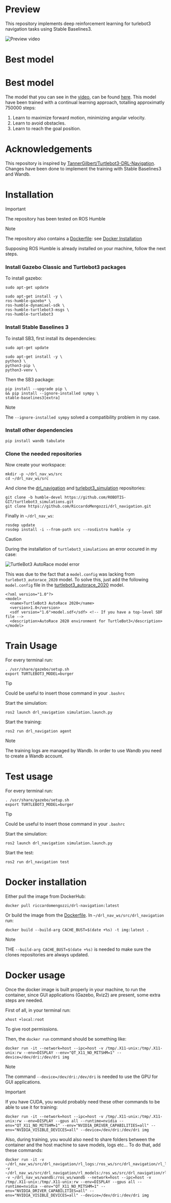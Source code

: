 


# Preview

This repository implements deep reinforcement learning for turlebot3 navigation tasks using Stable Baselines3.

![Preview video](docs/Preview.gif)


# Best model

# Best model

The model that you can see in the [video](docs/Preview.mp4), can be found [here](rl_models/best_model/balmy-sea-253). This model have been trained with a continual learning approach, totalling approximatly 750000 steps:

1. Learn to maximize forward motion, minimizing angular velocity.
2. Learn to avoid obstacles.
3. Learn to reach the goal position. 


# Acknowledgements
This repository is inspired by [TannerGilbert/Turtlebot3-DRL-Navigation](https://github.com/TannerGilbert/Turtlebot3-DRL-Navigation). Changes have been done to implement the training with Stable Baselines3 and Wandb.

# Installation
>[!IMPORTANT]
> The repository has been tested on ROS Humble 

>[!NOTE]
>The repository also contains a [Dockerfile](Dockerfile): see [Docker Installation](#docker-installation)

Supposing ROS Humble is already installed on your machine, follow the next steps.


### Install Gazebo Classic and Turtlebot3 packages
To install gazebo:
```
sudo apt-get update
```

```
sudo apt-get install -y \
ros-humble-gazebo* \
ros-humble-dynamixel-sdk \
ros-humble-turtlebot3-msgs \
ros-humble-turtlebot3 
```

### Install Stable Baselines 3
To install SB3, first install its dependencies:

```
sudo apt-get update
```

```
sudo apt-get install -y \
python3 \
python3-pip \
python3-venv \

```

Then the SB3 package:

```
pip install --upgrade pip \
&& pip install --ignore-installed sympy \
stable-baselines3[extra]
```
>[!NOTE]
> The `--ignore-installed sympy` solved a compatibility problem in my case.

### Install other dependencies
```
pip install wandb tabulate
```

### Clone the needed repositories
Now create your workspace:

```
mkdir -p ~/drl_nav_ws/src
cd ~/drl_nav_ws/src
```

And clone the [drl_navigation](https://github.com/RiccardoMengozzi/drl_navigation) and [turlebot3_simulation](https://github.com/ROBOTIS-GIT/turtlebot3_simulations/tree/main) repositories:

```
git clone -b humble-devel https://github.com/ROBOTIS-GIT/turtlebot3_simulations.git
git clone https://github.com/RiccardoMengozzi/drl_navigation.git

```

Finally in `~/drl_nav_ws`:

```
rosdep update
rosdep install -i --from-path src --rosdistro humble -y
```


>[!CAUTION]
> During the installation of `turtlebot3_simulations` an error occured in my case:

![TurtleBot3 AutoRace model error](docs/autorace_models_error.png)

This was due to the fact that a `model.config` was lacking from `turlebot3_autorace_2020` model. To solve this, just add the following `model.config` file in the [turtlebot3_autorace_2020](https://github.com/ROBOTIS-GIT/turtlebot3_simulations/tree/main/turtlebot3_gazebo/models/turtlebot3_autorace_2020) model.


```
<?xml version="1.0"?>
<model>
  <name>TurtleBot3 AutoRace 2020</name>
  <version>1.0</version>
  <sdf version="1.6">model.sdf</sdf> <!-- If you have a top-level SDF file -->
  <description>AutoRace 2020 environment for TurtleBot3</description>
</model>
```

# Train Usage
For every terminal run:
```
. /usr/share/gazebo/setup.sh
export TURTLEBOT3_MODEL=burger
```
>[!TIP]
> Could be useful to insert those command in your `.bashrc`


Start the simulation:
```
ros2 launch drl_navigation simulation.launch.py
```

Start the training:
```
ros2 run drl_navigation agent
```

>[!NOTE]
>The training logs are managed by Wandb. In order to use Wandb you need to create a Wandb account.


# Test usage
For every terminal run:
```
. /usr/share/gazebo/setup.sh
export TURTLEBOT3_MODEL=burger
```
>[!TIP]
> Could be useful to insert those command in your `.bashrc`

Start the simulation:
```
ros2 launch drl_navigation simulation.launch.py
```

Start the test:
```
ros2 run drl_navigation test
```



# Docker installation
Either pull the image from DockerHub:
```
docker pull riccardomengozzi/drl-navigation:latest
```
Or build the image from the [Dockerfile](Dockerfile). 
In `~/drl_nav_ws/src/drl_navigation` run:
```
docker build --build-arg CACHE_BUST=$(date +%s) -t img:latest .
```
>[!NOTE]
> THE `--build-arg CACHE_BUST=$(date +%s)` is needed to make sure the clones repositories are always updated.

# Docker usage
Once the docker image is built properly in your machine, to run the container, since GUI applications (Gazebo, Rviz2) are present, some extra steps are needed.

First of all, in your terminal run:
```
xhost +local:root
```
To give root permissions.

Then, the `docker run` command  should be something like:

```
docker run -it --network=host --ipc=host -v /tmp/.X11-unix:/tmp/.X11-unix:rw --env=DISPLAY --env="QT_X11_NO_MITSHM=1" --device=/dev/dri:/dev/dri img

```
>[!NOTE]
> The command `--device=/dev/dri:/dev/dri` is needed to use the GPU for GUI applications.

>[!IMPORTANT]
> If you have CUDA, you would probably need these other commands to be able to use it for training:

```
docker run -it --network=host --ipc=host -v /tmp/.X11-unix:/tmp/.X11-unix:rw --env=DISPLAY --gpus all --runtime=nvidia --env="QT_X11_NO_MITSHM=1" --env="NVIDIA_DRIVER_CAPABILITIES=all" --env="NVIDIA_VISIBLE_DEVICES=all" --device=/dev/dri:/dev/dri img

```

Also, during training, you would also need to share folders between the container and the host machine to save models, logs etc...
To do that, add these commands:

```
docker run -it -v ~/drl_nav_ws/src/drl_navigation/rl_logs:/ros_ws/src/drl_navigation/rl_logs -v ~/drl_nav_ws/src/drl_navigation/rl_models:/ros_ws/src/drl_navigation/rl_models -v ~/drl_nav_ws/wandb:/ros_ws/wandb --network=host --ipc=host -v /tmp/.X11-unix:/tmp/.X11-unix:rw --env=DISPLAY --gpus all --runtime=nvidia --env="QT_X11_NO_MITSHM=1" --env="NVIDIA_DRIVER_CAPABILITIES=all" --env="NVIDIA_VISIBLE_DEVICES=all" --device=/dev/dri:/dev/dri img
```


